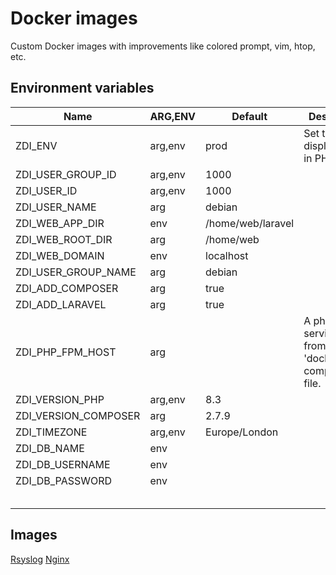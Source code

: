 # Docker images

Custom Docker images with improvements like colored prompt, vim, htop, etc.

## Environment variables

| Name                 | ARG,ENV | Default           | Description                                                 |
|----------------------|---------|-------------------|-------------------------------------------------------------|
| ZDI_ENV              | arg,env | prod              | Set to 'dev' to display errors in PHP.                      |
| ZDI_USER_GROUP_ID    | arg,env | 1000              |                                                             |
| ZDI_USER_ID          | arg,env | 1000              |                                                             |
| ZDI_USER_NAME        | arg     | debian            |                                                             |
| ZDI_WEB_APP_DIR      | env     | /home/web/laravel |                                                             |
| ZDI_WEB_ROOT_DIR     | arg     | /home/web         |                                                             |
| ZDI_WEB_DOMAIN       | env     | localhost         |                                                             |
| ZDI_USER_GROUP_NAME  | arg     | debian            |                                                             |
| ZDI_ADD_COMPOSER     | arg     | true              |                                                             |
| ZDI_ADD_LARAVEL      | arg     | true              |                                                             |
| ZDI_PHP_FPM_HOST     | arg     |                   | A php-fpm service name from your 'docker-compose.yml' file. |
| ZDI_VERSION_PHP      | arg,env | 8.3               |                                                             |
| ZDI_VERSION_COMPOSER | arg     | 2.7.9             |                                                             |
| ZDI_TIMEZONE         | arg,env | Europe/London     |                                                             |
| ZDI_DB_NAME          | env     |                   |                                                             |
| ZDI_DB_USERNAME      | env     |                   |                                                             |
| ZDI_DB_PASSWORD      | env     |                   |                                                             |
|                      |         |                   |                                                             |
|                      |         |                   |                                                             |
|                      |         |                   |                                                             |
|                      |         |                   |                                                             |
|                      |         |                   |                                                             |

## Images

[Rsyslog](./readme/rsyslog.md)
[Nginx](./readme/nginx.md)
